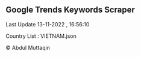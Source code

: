 

## Google Trends Keywords Scraper 
 
Last Update 13-11-2022 , 16:56:10

Country List :
VIETNAM.json



© Abdul Muttaqin 
